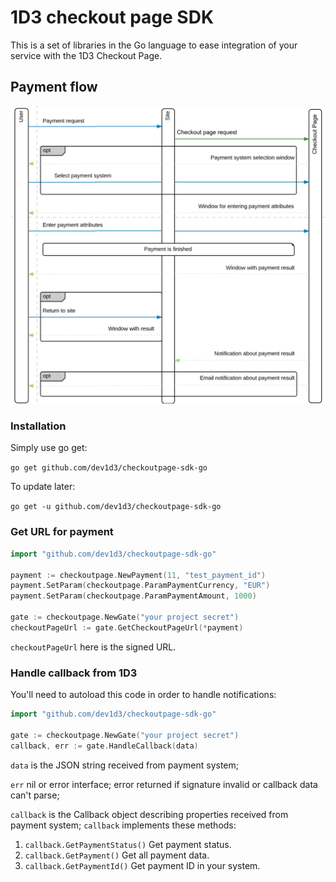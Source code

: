 # 1D3 checkout page SDK

This is a set of libraries in the Go language to ease integration of your service
with the 1D3 Checkout Page.

## Payment flow

![Payment flow](flow.png)

### Installation

Simply use go get:

`go get github.com/dev1d3/checkoutpage-sdk-go`

To update later:

`go get -u github.com/dev1d3/checkoutpage-sdk-go`

### Get URL for payment

```go
import "github.com/dev1d3/checkoutpage-sdk-go"

payment := checkoutpage.NewPayment(11, "test_payment_id")
payment.SetParam(checkoutpage.ParamPaymentCurrency, "EUR")
payment.SetParam(checkoutpage.ParamPaymentAmount, 1000)

gate := checkoutpage.NewGate("your project secret")
checkoutPageUrl := gate.GetCheckoutPageUrl(*payment)
``` 

`checkoutPageUrl` here is the signed URL.

### Handle callback from 1D3

You'll need to autoload this code in order to handle notifications:

```go
import "github.com/dev1d3/checkoutpage-sdk-go"

gate := checkoutpage.NewGate("your project secret")
callback, err := gate.HandleCallback(data)
```

`data` is the JSON string received from payment system;

`err` nil or error interface; error returned if signature invalid or callback data can't parse;

`callback` is the Callback object describing properties received from payment system;
`callback` implements these methods: 
1. `callback.GetPaymentStatus()`
    Get payment status.
2. `callback.GetPayment()`
    Get all payment data.
3. `callback.GetPaymentId()`
    Get payment ID in your system.
